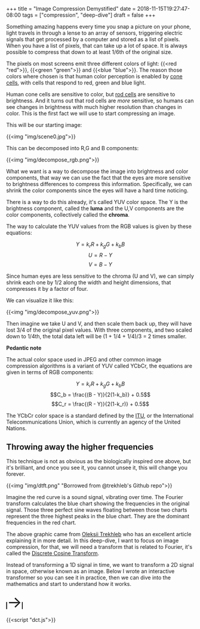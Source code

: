 +++
title = "Image Compression Demystified"
date = 2018-11-15T19:27:47-08:00
tags = ["compression", "deep-dive"]
draft = false
+++

Something amazing happens every time you snap a picture on your phone, 
light travels in through a lense to an array of sensors, triggering 
electric signals that get processed by a computer and stored as a list 
of pixels.
When you have a list of pixels, that can take up a lot of space. It is 
always possible to compress that down to at least 1/6th of the original 
size. 

The pixels on most screens emit three different colors of light: 
{{<red "red">}}, {{<green "green">}} and {{<blue "blue">}}. The reason 
those colors where chosen is that human color perception is enabled 
by [cone cells](https://en.wikipedia.org/wiki/Cone_cell), with cells 
that respond to red, green and blue light.

Human cone cells are sensitive to color, but 
[rod cells](https://en.wikipedia.org/wiki/Rod_cell) are sensitive to 
brightness. And it turns out that rod cells are *more* sensitive, so 
humans can see changes in brightness with much higher resolution than 
changes in color. This is the first fact we will use to start compressing 
an image.

This will be our starting image:

{{<img "img/scene0.jpg">}}

This can be decomposed into R,G and B components:

{{<img "img/decompose_rgb.png">}}

What we want is a way to decompose the image into brightness and color
components, that way we can use the fact that the eyes are more sensitive 
to brightness differences to compress this information. Specifically, 
we can shrink the color components since the eyes will have a hard time 
noticing.

There is a way to do this already, it's called YUV color space. The Y is 
the brightness component, called the **luma** and the U,V components are the 
color components, collectively called the **chroma**.

The way to calculate the YUV values from the RGB values is given by these 
equations:

$$Y = k_r R + k_g G + k_b B $$
$$U = R - Y$$
$$V = B - Y$$

Since human eyes are less sensitive to the chroma (U and V), we can simply 
shrink each one by 1/2 along the width and height dimensions, that compresses 
it by a factor of four.

We can visualize it like this:

{{<img "img/decompose_yuv.png">}}

Then imagine we take U and V, and then scale them back up, they will have lost 
3/4 of the original pixel values. With three components, and two scaled down to 
1/4th, the total data left will be (1 + 1/4 + 1/4)/3 = 2 times smaller.

<div class="pedantic-note">
<b>Pedantic note</b>
<br>

The actual color space used in JPEG and other common image compression 
algorithms is a variant of YUV called YCbCr, the equations are given 
in terms of RGB components:

$$Y = k_r R + k_g G + k_b B $$
$$C_b = \frac{(B - Y)}{2(1-k_b)} + 0.5$$
$$C_r = \frac{(R - Y)}{2(1-k_r)} + 0.5$$

The YCbCr color space is a standard defined by the <a href="https://itu.int">ITU</a>,
or the International Telecommunications Union, which is currently an agency of 
the United Nations.

</div>

## Throwing away the higher frequencies

This technique is not as obvious as the biologically inspired one above, but it's 
brilliant, and once you see it, you cannot unsee it, this will change you forever.

{{<img "img/dtft.png" "Borrowed from @trekhleb's Github repo">}}

Imagine the red curve is a sound signal, vibrating over time. The Fourier transform 
calculates the blue chart showing the frequencies in the original signal. 
Those three perfect sine waves floating between those two charts represent the 
three highest peaks in the blue chart. They are the dominant frequencies in the 
red chart.

The above graphic came from [Oleksii Trekhleb](https://medium.com/@trekhleb/playing-with-discrete-fourier-transform-algorithm-in-javascript-57087c74a520) who has an excellent article 
explaining it in more detail. In this deep-dive, I want to focus on image compression, for 
that, we will need a transform that is related to Fourier, it's called the [Discrete Cosine 
Transform](https://en.wikipedia.org/wiki/Discrete_cosine_transform).

Instead of transforming a 1D signal in time, we want to transform a 2D signal in space, 
otherwise known as an image. Below I wrote an interactive transformer so you can see it in 
practice, then we can dive into the mathematics and start to understand how it works.

<canvas id="dct1" width="256" height="256" style="border:1px solid #000000;">
</canvas>
<span style="font-size: 3em;">&rarr;</span>
<canvas id="dct2" width="256" height="256" style="border:1px solid #000000;">
</canvas>

{{<script "dct.js">}}
